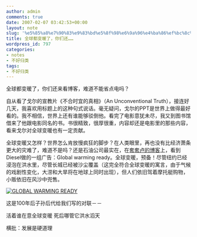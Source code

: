 ```yaml
---
author: admin
comments: true
date: 2007-02-07 03:42:53+00:00
layout: note
slug: '%e5%85%a8%e7%90%83%e9%83%bd%e5%8f%98%e6%9a%96%e4%ba%86%ef%bc%8c%e4%bd%a0%e4%bb%ac%e8%bf%98%e2%80%a6%e2%80%a6'
title: 全球都变暖了，你们还……
wordpress_id: 797
categories:
- notes
- 不好归类
tags:
- 不好归类
---
```


全球都变暖了，你们还来看博客，难道不能省点电吗？

自从看了戈尔的宣教片《不合时宜的真相》（An Unconventional Truth），接连好几天，我喜欢用标题上的这种句式说话。毫无疑问，戈尔的PPT是世界上做得最好看的。我不相信，世界上还有谁能够驳倒他。看完了电影意犹未尽，我又到图书馆借来了他跟电影同名的书。书很精致，很厚很重，内容却还是电影里的那些内容，看来戈尔对全球变暖也有一定贡献。

全球变暖又怎样？世界怎么肯放慢疯狂的脚步？在人类眼里，再也没有比经济萧条更大的灾难了，难道不是吗？还是石油公司最实在，在[套套卢的博客](http://ltrichard.blogbus.com/logs/4476702.html)上，看到Diesel做的一组广告：Global warming ready。全球变暖，预备！尽管纽约已经浸泡在洪水里，尽管长城已经被沙尘覆盖（这完全符合全球变暖的寓言，由于气候的戏剧性变化，大涝和大旱将在地球上同时出现），但人们依旧驾着摩托艇购物，小贩依旧在风沙中兜售。

[![GLOBAL WARMING READY](http://farm1.static.flickr.com/144/382333402_381d05a608.jpg?v=0)](http://www.flickr.com/photo_zoom.gne?id=382333402&size=o)

这是100年后子孙后代给我们写的对联－－

活着谁在意全球变暖
死后哪管它洪水滔天

横批：发展是硬道理
